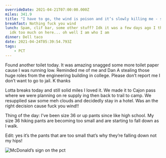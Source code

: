 ```yaml
---
overrideDate: 2021-04-21T07:00:00.000Z
miles: 341.9
title: "I have to go, the wind is poison and it’s slowly killing me - sand Witch "
breakfast: Nothing fuck you wind
lunch: Spam, clif bar, some other stuff? Idk it was a few days ago I think I say
  idk too much on here... oh well I am who I am
dinner: Dell taco
date: 2021-04-24T05:39:54.793Z
tags: 
    - PCT
---
```

Found another toilet today. It was amazing snagged some more toilet paper cause I was running low. Reminded me of me and Dan A stealing those huge roles from the engineering building in college. Please don’t report me I don’t want to go to jail. K thanks





Lotta breaks today and still solid miles I loved it. We made it to Cajon pass where we were planning on re supply ing then back to trail to camp. We resupplied saw some meh clouds and decidedly stay in a hotel. Was an the right decision cause fuck you wind!!



Thing of the day: I’ve been size 36 or up pants since like high school. My size 36 hiking pants are becoming too small and are starting to fall down as I walk. 

Edit: yes it’s the pants that are too small that’s why they’re falling down not my hips!

![McDonald’s sign on the pct](39f840d4-4dd5-4413-9378-06bcc868dc16.jpeg "McDonald’s sign on the pct")